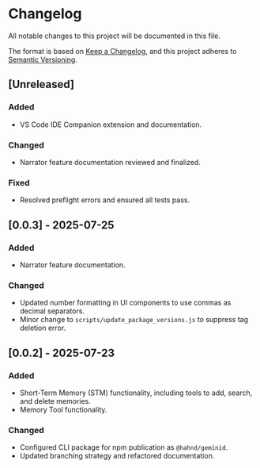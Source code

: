 # Changelog

All notable changes to this project will be documented in this file.

The format is based on [Keep a Changelog](https://keepachangelog.com/en/1.0.0/),
and this project adheres to [Semantic Versioning](https://semver.org/spec/v2.0.0.html).

## [Unreleased]

### Added

- VS Code IDE Companion extension and documentation.

### Changed

- Narrator feature documentation reviewed and finalized.

### Fixed

- Resolved preflight errors and ensured all tests pass.

## [0.0.3] - 2025-07-25

### Added

- Narrator feature documentation.

### Changed

- Updated number formatting in UI components to use commas as decimal separators.
- Minor change to `scripts/update_package_versions.js` to suppress tag deletion error.

## [0.0.2] - 2025-07-23

### Added

- Short-Term Memory (STM) functionality, including tools to add, search, and delete memories.
- Memory Tool functionality.

### Changed

- Configured CLI package for npm publication as `@hahnd/geminid`.
- Updated branching strategy and refactored documentation.
